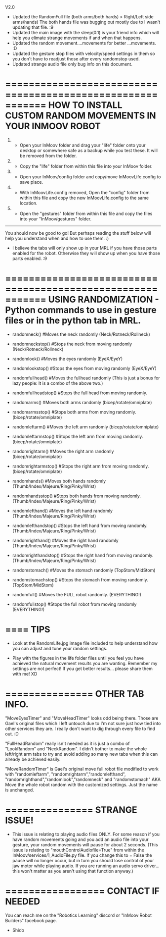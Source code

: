 V2.0
- Updated the RandomFull file (both arms/both hards) > Right/Left side arms/hands) The both hands file was bugging out mostly due to I wasn't updating that file. :9
- Updated the main image with the sleep(0.1) is your friend info which will help you elimate strange movements if and when that happens. 
- Updated the random movement....movements for better ...movements. :D
- Updated the gesture stop files with velocity/speed settings in them so you don't have to readjust those after every randomstop used. 
- Updated strange audio file only bug info on this document.

===========================================================
HOW TO INSTALL CUSTOM RANDOM MOVEMENTS IN YOUR INMOOV ROBOT
===========================================================

1) - Open your InMoov folder and drag your "life" folder onto your desktop or somewhere safe as a backup while you test these. It will be removed from the folder.

2) - Copy the "life" folder from within this file into your InMoov folder.

3) - Open your InMoov/config folder and copy/move InMoovLife.config to save place. 

4) - With InMoovLife.config removed, Open the "config" folder from within this file and copy the new InMoovLife.config to the same location.

5) - Open the "gestures" folder from within this file and copy the files into your "InMoov/gestures" folder.
-----------------------------------------------------------------------------------------------------------
You should now be good to go! But perhaps reading the stuff below will help you understand when and how to use them. :)

- I believe the tabs will only show up in your MRL if you have those parts enabled for the robot. Otherwise they will show up when you have those parts enabled. :9

===========================================================
USING RANDOMIZATION - Python commands to use in gesture files or in the python tab in MRL.
===========================================================

- randomneck()   #Moves the neck randomly (Neck/Rotneck/Rollneck)
- randomneckstop()   #Stops the neck from moving randomly (Neck/Rotneck/Rollneck)

- randomlook()   #Moves the eyes randomly (EyeX/EyeY)
- randomlookstop()   #Stops the eyes from moving randomly (EyeX/EyeY)

- randomfullhead()   #Moves the fullhead randomly (This is just a bonus for lazy people: It is a combo of the above two.)       
- randomfullheadstop()    #Stops the full head from moving randomly. 

- randomarms() #Moves both arms randomly (bicep/rotate/omniplate)
- randomarmsstop() #Stops both arms from moving randomly.(bicep/rotate/omniplate)

- randomleftarm() #Moves the left arm randomly (bicep/rotate/omniplate)
- randomleftarmstop() #Stops the left arm from moving randomly.(bicep/rotate/omniplate)

- randomrightarm() #Moves the right arm randomly (bicep/rotate/omniplate)
- randomrightarmstop() #Stops the right arm from moving randomly.(bicep/rotate/omniplate)

- randomhands() #Moves both hands randomly (Thumb/Index/Majeure/Ring/Pinky/Wrist)
- randomhandsstop() #Stops both hands from moving randomly.    (Thumb/Index/Majeure/Ring/Pinky/Wrist)

- randomlefthand() #Moves the left hand randomly (Thumb/Index/Majeure/Ring/Pinky/Wrist)
- randomlefthandstop() #Stops the left hand from moving randomly.    (Thumb/Index/Majeure/Ring/Pinky/Wrist)

- randomrighthand() #Moves the right hand randomly (Thumb/Index/Majeure/Ring/Pinky/Wrist)
- randomrighthandstop() #Stops the right hand from moving randomly.    (Thumb/Index/Majeure/Ring/Pinky/Wrist)

- randomstomach() #Moves the stomach randomly (TopStom/MidStom)
- randomstomachstop() #Stops the stomach from moving randomly. (TopStom/MidStom)

- randomfull() #Moves the FULL robot randomly. (EVERYTHING!)
- randomfullstop() #Stops the full robot from moving randomly (EVERYTHING!)


====
TIPS
====
- Look at the RandomLife.jpg image file included to help understand how you can adjust and tune your random settings. 

- Play with the figures in the life folder files until you feel you have achieved the natural movement results you are wanting. Remember my settings are not perfect! If you get better results... please share them with me! XD

===============
OTHER TAB INFO.
===============
"MoveEyesTimer" and "MoveHeadTimer" looks odd being there. Those are Gael's original files which I left untouch due to I'm not sure just how tied into other services they are. I really don't want to dig through every file to find out. :D

"FullHeadRandom" really isn't needed as it is just a combo of "LookRandom" and "NeckRandom". I didn't bother to make the whole left/right arm tabs to try and avoid adding so many new tabs when this can already be achieved easily.

"MoveRandomTimer" is Gael's original move full robot file modified to work with "randomleftarm", "randomrightarm","randomlefthand", "randomrighthand","randomlook","randomneck" and "randomstomach" AKA Move the whole robot random with the customized settings. Just the name is unchanged. 

===============
STRANGE ISSUE!
===============
- This issue is relating to playing audio files ONLY. For some reason if you have random movements going and you add an audio file into your gesture, your random movements will pause for about 2 seconds. 
(This issue is relating to "mouthControlAudiofile=True" from within the InMoov/services/1_AudioFile.py file. If you change this to = False the pause will no longer occur, but in turn you should lose control of your jaw motor while playing audio. If you are running an audio servo driver... this won't matter as you aren't using that function anyway.) 

=================
CONTACT IF NEEDED
=================
You can reach me on the "Robotics Learning" discord or "InMoov Robot Builders" facebook page.

- Shido
